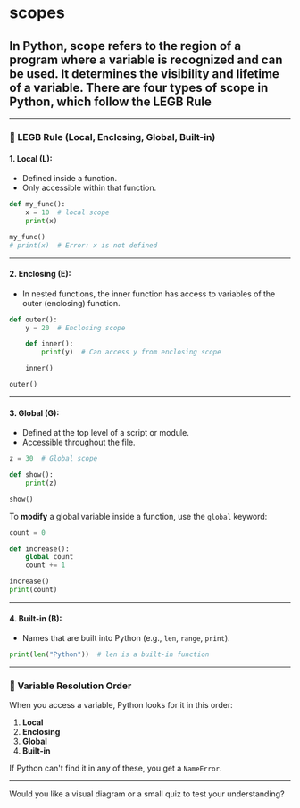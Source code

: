 # scopes

## In Python, **scope** refers to the region of a program where a **variable is recognized and can be used**. It determines the visibility and lifetime of a variable. There are **four types of scope** in Python, which follow the **LEGB Rule**

---

### 🔁 LEGB Rule (Local, Enclosing, Global, Built-in)

#### 1. **Local (L):**

- Defined inside a function.
- Only accessible within that function.

```python
def my_func():
    x = 10  # local scope
    print(x)

my_func()
# print(x)  # Error: x is not defined
```

---

#### 2. **Enclosing (E):**

- In nested functions, the inner function has access to variables of the outer (enclosing) function.

```python
def outer():
    y = 20  # Enclosing scope

    def inner():
        print(y)  # Can access y from enclosing scope

    inner()

outer()
```

---

#### 3. **Global (G):**

- Defined at the top level of a script or module.
- Accessible throughout the file.

```python
z = 30  # Global scope

def show():
    print(z)

show()
```

To **modify** a global variable inside a function, use the `global` keyword:

```python
count = 0

def increase():
    global count
    count += 1

increase()
print(count)
```

---

#### 4. **Built-in (B):**

- Names that are built into Python (e.g., `len`, `range`, `print`).

```python
print(len("Python"))  # len is a built-in function
```

---

### 🔐 Variable Resolution Order

When you access a variable, Python looks for it in this order:

1. **Local**
2. **Enclosing**
3. **Global**
4. **Built-in**

If Python can't find it in any of these, you get a `NameError`.

---

Would you like a visual diagram or a small quiz to test your understanding?
